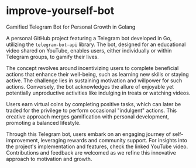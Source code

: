 # improve-yourself-bot

Gamified Telegram Bot for Personal Growth in Golang

A personal GitHub project featuring a Telegram bot developed in Go, utilizing the `telegram-bot-api` library. The bot, designed for an educational video shared on YouTube, enables users, either individually or within Telegram groups, to gamify their lives.

The concept revolves around incentivizing users to complete beneficial actions that enhance their well-being, such as learning new skills or staying active. The challenge lies in sustaining motivation and willpower for such actions. Conversely, the bot acknowledges the allure of enjoyable yet potentially unproductive activities like indulging in treats or watching videos.

Users earn virtual coins by completing positive tasks, which can later be traded for the privilege to perform occasional "indulgent" actions. This creative approach merges gamification with personal development, promoting a balanced lifestyle.

Through this Telegram bot, users embark on an engaging journey of self-improvement, leveraging rewards and community support. For insights into the project's implementation and features, check the linked YouTube video. Contributions and feedback are welcomed as we refine this innovative approach to motivation and growth.
